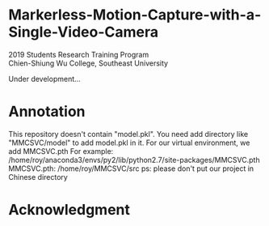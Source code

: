 # Markerless-Motion-Capture-with-a-Single-Video-Camera
2019 Students Research Training Program  
Chien-Shiung Wu College, Southeast University  

Under development...  

# Annotation
This repository doesn't contain "model.pkl".
You need add directory like "MMCSVC/model" to add model.pkl in it.
For our virtual environment, we add MMCSVC.pth
For example:
/home/roy/anaconda3/envs/py2/lib/python2.7/site-packages/MMCSVC.pth
MMCSVC.pth:
/home/roy/MMCSVC/src 
ps:
    please don't put our project in Chinese directory       
# Acknowledgment

